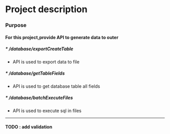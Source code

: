 # Project description

### Purpose

#### For this project,provide API to generate data to outer

##### * /database/exportCreateTable 
  * API is used to export data to file
##### * /database/getTableFields
  * API is used to get database table all fields
##### * /database/batchExecuteFiles
  * API is used to execute sql in files

---
#### TODO : add validation